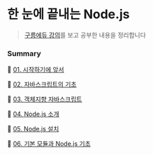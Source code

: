 # 한 눈에 끝내는 Node.js

> [구름에듀 강의](https://edu.goorm.io/lecture/557/한-눈에-끝내는-node-js)를 보고 공부한 내용을 정리합니다    



### Summary

:pushpin: ​[01. 시작하기에 앞서](https://github.com/yujinK/TIL/blob/master/Node.js/%ED%95%9C%20%EB%88%88%EC%97%90%20%EB%81%9D%EB%82%B4%EB%8A%94%20Node.js/summary/01.%20%EC%8B%9C%EC%9E%91%ED%95%98%EA%B8%B0%EC%97%90%20%EC%95%9E%EC%84%9C.md)  

:pushpin: ​[02. 자바스크립트의 기초](https://github.com/yujinK/TIL/blob/master/Node.js/%ED%95%9C%20%EB%88%88%EC%97%90%20%EB%81%9D%EB%82%B4%EB%8A%94%20Node.js/summary/02.%20%EC%9E%90%EB%B0%94%EC%8A%A4%ED%81%AC%EB%A6%BD%ED%8A%B8%EC%9D%98%20%EA%B8%B0%EC%B4%88.md)  

:pushpin: [03. 객체지향 자바스크립트](https://github.com/yujinK/TIL/blob/master/Node.js/%ED%95%9C%20%EB%88%88%EC%97%90%20%EB%81%9D%EB%82%B4%EB%8A%94%20Node.js/summary/03.%20%EA%B0%9D%EC%B2%B4%EC%A7%80%ED%96%A5%20%EC%9E%90%EB%B0%94%EC%8A%A4%ED%81%AC%EB%A6%BD%ED%8A%B8.md)  

:pushpin: [04. Node.js 소개](https://github.com/yujinK/TIL/blob/master/Node.js/%ED%95%9C%20%EB%88%88%EC%97%90%20%EB%81%9D%EB%82%B4%EB%8A%94%20Node.js/summary/04.%20Node.js%20%EC%86%8C%EA%B0%9C.md)  

:pushpin: [05. Node.js 설치](https://github.com/yujinK/TIL/blob/master/Node.js/%ED%95%9C%20%EB%88%88%EC%97%90%20%EB%81%9D%EB%82%B4%EB%8A%94%20Node.js/summary/05.%20Node.js%20%EC%84%A4%EC%B9%98.md)  

:pushpin: [06. 기본 모듈과 Node.js 기초](https://github.com/yujinK/TIL/blob/master/Node.js/%ED%95%9C%20%EB%88%88%EC%97%90%20%EB%81%9D%EB%82%B4%EB%8A%94%20Node.js/summary/06.%20%EA%B8%B0%EB%B3%B8%20%EB%AA%A8%EB%93%88%EA%B3%BC%20Node.js%20%EA%B8%B0%EC%B4%88.md)  